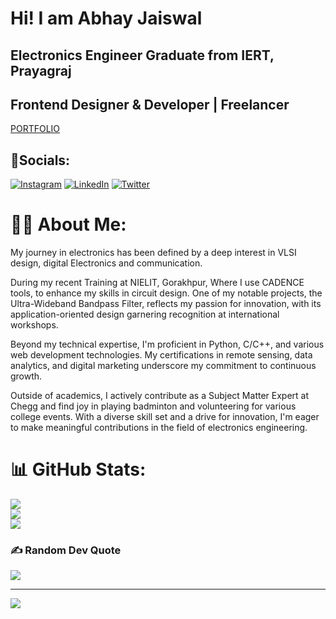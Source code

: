 <h1>Hi! I am Abhay Jaiswal</h1>
<h2>Electronics Engineer Graduate from IERT, Prayagraj</h2>
<h2>Frontend Designer & Developer | Freelancer</h2>
<a href="https://abhay-jaiswal-portfolio.netlify.app/">PORTFOLIO</a>

## 🔗Socials:
[![Instagram](https://img.shields.io/badge/Instagram-%23E4405F.svg?logo=Instagram&logoColor=white)](https://instagram.com/__nucleophile) [![LinkedIn](https://img.shields.io/badge/LinkedIn-%230077B5.svg?logo=linkedin&logoColor=white)](https://linkedin.com/in/the-abhay-jaiswal) [![Twitter](https://img.shields.io/badge/Twitter-%231DA1F2.svg?logo=Twitter&logoColor=white)](https://twitter.com/abhay1902_) 
# 👨‍💻 About Me:
<p>My journey in electronics has been defined by a deep interest in VLSI design, digital Electronics and communication.

During my recent Training at NIELIT, Gorakhpur, Where I use CADENCE tools, to enhance my skills in circuit design. One of my notable projects, the Ultra-Wideband Bandpass Filter, reflects my passion for innovation, with its application-oriented design garnering recognition at international workshops.

Beyond my technical expertise, I'm proficient in Python, C/C++, and various web development technologies. My certifications in remote sensing, data analytics, and digital marketing underscore my commitment to continuous growth.

Outside of academics, I actively contribute as a Subject Matter Expert at Chegg and find joy in playing badminton and volunteering for various college events. With a diverse skill set and a drive for innovation, I'm eager to make meaningful contributions in the field of electronics engineering.</p>

# 📊 GitHub Stats:
![](https://github-readme-stats.vercel.app/api?username=the-abhay-jaiswal&theme=tokyonight&hide_border=false&include_all_commits=true&count_private=false)<br/>
![](https://github-readme-streak-stats.herokuapp.com/?user=the-abhay-jaiswal&theme=tokyonight&hide_border=false)<br/>
![](https://github-readme-stats.vercel.app/api/top-langs/?username=the-abhay-jaiswal&theme=tokyonight&hide_border=false&include_all_commits=true&count_private=false&layout=compact)

### ✍️ Random Dev Quote
![](https://quotes-github-readme.vercel.app/api?type=horizontal&theme=radical)

---
[![](https://visitcount.itsvg.in/api?id=the-abhay-jaiswal&icon=0&color=0)](https://visitcount.itsvg.in)
